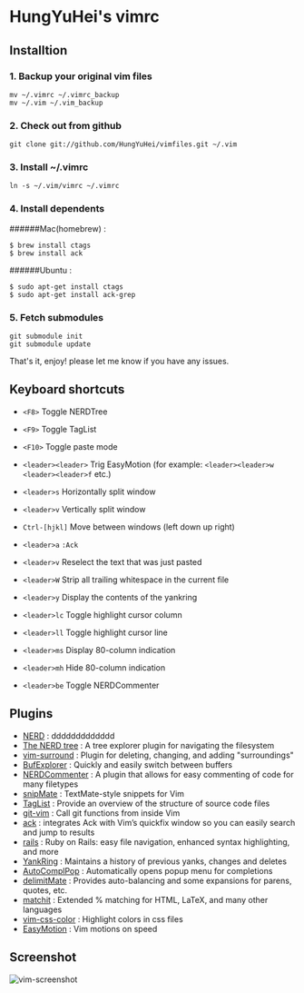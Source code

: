 # HungYuHei's vimrc

## Installtion

### 1. Backup your original vim files

```
mv ~/.vimrc ~/.vimrc_backup
mv ~/.vim ~/.vim_backup
```

### 2. Check out from github

```
git clone git://github.com/HungYuHei/vimfiles.git ~/.vim
```

### 3. Install ~/.vimrc

```
ln -s ~/.vim/vimrc ~/.vimrc
```

### 4. Install dependents

######Mac(homebrew) :

```
$ brew install ctags
$ brew install ack
```

######Ubuntu :

```
$ sudo apt-get install ctags
$ sudo apt-get install ack-grep
```

### 5. Fetch submodules

```
git submodule init
git submodule update
```

That's it, enjoy!
please let me know if you have any issues.

## Keyboard shortcuts

* `<F8>` Toggle NERDTree
* `<F9>` Toggle TagList
* `<F10>` Toggle paste mode
* `<leader><leader>` Trig EasyMotion (for example: `<leader><leader>w` `<leader><leader>f` etc.)
* `<leader>s` Horizontally split window
* `<leader>v` Vertically split window
* `Ctrl-[hjkl]` Move between windows (left down up right)

* `<leader>a` `:Ack`
* `<leader>v` Reselect the text that was just pasted
* `<leader>W` Strip all trailing whitespace in the current file
* `<leader>y` Display the contents of the yankring
* `<leader>lc` Toggle highlight cursor column
* `<leader>ll` Toggle highlight cursor line
* `<leader>ms` Display 80-column indication
* `<leader>mh` Hide 80-column indication
* `<leader>be` Toggle NERDCommenter

## Plugins

* [NERD](http://ddddd) : ddddddddddddd
* [The NERD tree](http://www.vim.org/scripts/script.php?script_id=1658) : A tree explorer plugin for navigating the filesystem
* [vim-surround](http://www.vim.org/scripts/script.php?script_id=1697) : Plugin for deleting, changing, and adding "surroundings"
* [BufExplorer](http://www.vim.org/scripts/script.php?script_id=42) : Quickly and easily switch between buffers
* [NERDCommenter](http://www.vim.org/scripts/script.php?script_id=1218) : A plugin that allows for easy commenting of code for many filetypes
* [snipMate](http://www.vim.org/scripts/script.php?script_id=2540) : TextMate-style snippets for Vim
* [TagList](http://www.vim.org/scripts/script.php?script_id=273) : Provide an overview of the structure of source code files
* [git-vim](https://github.com/motemen/git-vim) : Call git functions from inside Vim
* [ack](http://www.vim.org/scripts/script.php?script_id=2572) : integrates Ack with Vim’s quickfix window so you can easily search and jump to results
* [rails](http://www.vim.org/scripts/script.php?script_id=1567) : Ruby on Rails: easy file navigation, enhanced syntax highlighting, and more
* [YankRing](http://www.vim.org/scripts/script.php?script_id=1234) : Maintains a history of previous yanks, changes and deletes
* [AutoComplPop](http://www.vim.org/scripts/script.php?script_id=1879) : Automatically opens popup menu for completions
* [delimitMate](http://www.vim.org/scripts/script.php?script_id=2754) : Provides auto-balancing and some expansions for parens, quotes, etc. 
* [matchit](http://www.vim.org/scripts/script.php?script_id=39) : Extended % matching for HTML, LaTeX, and many other languages
* [vim-css-color](https://github.com/skammer/vim-css-color) : Highlight colors in css files
* [EasyMotion](https://github.com/Lokaltog/vim-easymotion) : Vim motions on speed

## Screenshot

![vim-screenshot](http://pic.yupoo.com/hungyuhei/BHzoc9O8/medish.jpg)
